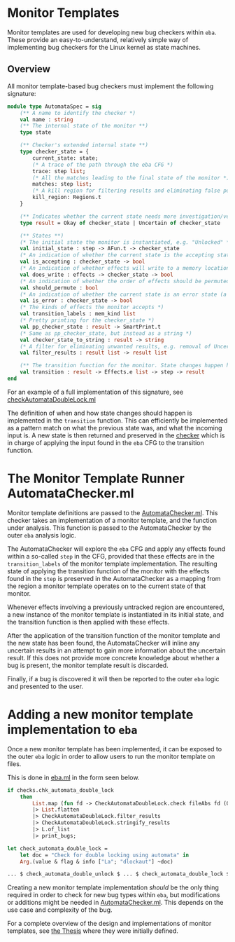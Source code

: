 # Monitor Templates

Monitor templates are used for developing new bug checkers within `eba`. These provide an easy-to-understand, relatively simple way of implementing bug checkers for the Linux kernel as state machines. 

## Overview 

All monitor template-based bug checkers must implement the following signature: 

```ocaml
module type AutomataSpec = sig
	(** A name to identify the checker *)
    val name : string
    (** The internal state of the monitor **)
	type state

	(** Checker's extended internal state **)
	type checker_state = {
		current_state: state;
        (* A trace of the path through the eba CFG *)
        trace: step list;
        (* All the matches leading to the final state of the monitor *)
        matches: step list;
        (* A kill region for filtering results and eliminating false positives *)
		kill_region: Regions.t
	}

    (** Indicates whether the current state needs more investigation/verification in order to be reported as a bug **)
	type result = Okay of checker_state | Uncertain of checker_state

    (** States **)
    (* The initial state the monitor is instantiated, e.g. "Unlocked" *)
    val initial_state : step -> AFun.t -> checker_state
    (* An indication of whether the current state is the accepting state for the monitor *)
    val is_accepting : checker_state -> bool
    (* An indication of whether effects will write to a memory location *)
    val does_write : effects -> checker_state -> bool
    (* An indication of whether the order of effects should be permuted before running the transition function in order to detect bugs in different orderings of effects *)
    val should_permute : bool
    (* An indication of whether the current state is an error state (a subset of final states for specifying more complex bug patterns ) *)
    val is_error : checker_state -> bool
    (* The kinds of effects the monitor accepts *)
    val transition_labels : mem_kind list
    (* Pretty printing for the checker_state *)
    val pp_checker_state : result -> SmartPrint.t
    (* Same as pp_checker_state, but instead as a string *)
    val checker_state_to_string : result -> string
    (* A filter for eliminating unwanted results, e.g. removal of Uncertain results *)
	val filter_results : result list -> result list

	(** The transition function for the monitor. State changes happen here based on the previous state and the effects found in the input *)
	val transition : result -> Effects.e list -> step -> result
end
```

For an example of a full implementation of this signature, see [checkAutomataDoubleLock.ml](../checkAutomataDoubleLock.ml)

The definition of when and how state changes should happen is implemented in the `transition` function. This can efficiently be implemented as a pattern match on what the previous state was, and what the incoming input is. A new state is then returned and preserved in the [checker](../automataChecker.ml) which is in charge of applying the input found in the `eba` CFG to the transition function. 

# The Monitor Template Runner AutomataChecker.ml

Monitor template definitions are passed to the [AutomataChecker.ml](../automataChecker.ml). This checker takes an implementation of a monitor template, and the function under analysis. This function is passed to the AutomataChecker by the outer `eba` analysis logic. 

The AutomataChecker will explore the `eba` CFG and apply any effects found within a so-called `step` in the CFG, provided that these effects are in the `transition_labels` of the monitor template implementation. The resulting state of applying the transition function of the monitor with the effects found in the `step` is preserved in the AutomataChecker as a mapping from the region a monitor template operates on to the current state of that monitor. 

Whenever effects involving a previously untracked region are encountered, a new instance of the monitor template is instantiated in its initial state, and the transition function is then applied with these effects. 

After the application of the transition function of the monitor template and the new state has been found, the AutomataChecker will inline any uncertain results in an attempt to gain more information about the uncertain result. If this does not provide more concrete knowledge about whether a bug is present, the monitor template result is discarded. 

Finally, if a bug is discovered it will then be reported to the outer `eba` logic and presented to the user. 

# Adding a new monitor template implementation to `eba` 

Once a new monitor template has been implemented, it can be exposed to the outer `eba` logic in order to allow users to run the monitor template on files. 

This is done in [eba.ml](../eba.ml) in the form seen below.

``` ocaml
if checks.chk_automata_double_lock
	then 
		List.map (fun fd -> CheckAutomataDoubleLock.check fileAbs fd (Opts.Get.no_static())) fds
		|> List.flatten 
		|> CheckAutomataDoubleLock.filter_results 
		|> CheckAutomataDoubleLock.stringify_results
		|> L.of_list 
		|> print_bugs;
```

```ocaml
let check_automata_double_lock =
	let doc = "Check for double locking using automata" in
    Arg.(value & flag & info ["La"; "dlockaut"] ~doc)
```

```ocaml
... $ check_automata_double_unlock $ ... $ check_automata_double_lock $ check_automata_uaf ...
```

Creating a new monitor template implementation _should_ be the only thing required in order to check for new bug types within `eba`, but modifications or additions might be needed in [AutomataChecker.ml](../automataChecker.ml). This depends on the use case and complexity of the bug.

For a complete overview of the design and implementations of monitor templates, see [the Thesis](https://github.com/andersfischernielsen/Finding-Resource-Manipulation-Bugs-with-Monitor-Automata-on-the-Example-of-the-Linux-Kernel/blob/master/report.pdf) where they were initially defined.
